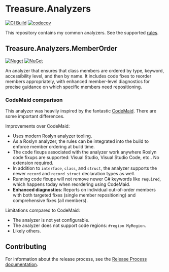 # Treasure.Analyzers

[![CI Build](https://github.com/craigktreasure/Treasure.Analyzers/actions/workflows/CI.yml/badge.svg?branch=main)][ci]
[![codecov](https://codecov.io/gh/craigktreasure/Treasure.Analyzers/branch/main/graph/badge.svg?token=28F4PZLPN8)][codecov]

This repository contains my common analyzers. See the supported [rules][rules].

## Treasure.Analyzers.MemberOrder

[![Nuget](https://img.shields.io/nuget/v/Treasure.Analyzers.MemberOrder?label=Treasure.Analyzers.MemberOrder)][memberorder-package]
[![NuGet](https://img.shields.io/nuget/dt/Treasure.Analyzers.MemberOrder)][memberorder-package]

An analyzer that ensures that class members are ordered by type, keyword,
accessibility level, and then by name. It includes code fixes to reorder
members appropriately, with enhanced member-level diagnostics for precise
guidance on which specific members need repositioning.

### CodeMaid comparison

This analyzer was heavily inspired by the fantastic [CodeMaid]. There are some
important differences.

Improvements over CodeMaid:

- Uses modern Roslyn analyzer tooling.
- As a Roslyn analyzer, the rules can be integrated into the build to enforce
  member ordering at build time.
- The code fixups associated with the analyzer work anywhere Roslyn code fixups
  are supported: Visual Studio, Visual Studio Code, etc.. No extension required.
- In addition to `interface`, `class`, and `struct`, the analyzer supports the
  newer `record` and `record struct` declaration types as well.
- Running code fixups will not remove newer C# keywords like `required`, which
  happens today when reordering using CodeMaid.
- **Enhanced diagnostics**: Reports on individual out-of-order members with both
  targeted fixes (single member repositioning) and comprehensive fixes (all members).

Limitations compared to CodeMaid:

- The analyzer is not yet configurable.
- The analyzer does not support code regions: `#region MyRegion`.
- Likely others.

## Contributing

For information about the release process, see the [Release Process documentation](./docs/Release-Process.md).

[ci]: https://github.com/craigktreasure/Treasure.Analyzers/actions/workflows/CI.yml "CI"
[codecov]: https://codecov.io/gh/craigktreasure/Treasure.Analyzers "Treasure.Analyzers codecov"
[codemaid]: https://www.codemaid.net/ "CodeMaid"
[memberorder-package]: https://www.nuget.org/packages/Treasure.Analyzers.MemberOrder/ "Treasure.Analyzers.MemberOrder"
[rules]: ./docs/Rules.md "Rules"
